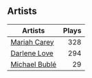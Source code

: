 ## Artists
Artists | Plays 
----- | -----: 
[Mariah Carey](/artists/mariah-carey-31885) | 328
[Darlene Love](/artists/darlene-love-118320) | 294
[Michael Bublé](/artists/michael-buble-58319) | 29


